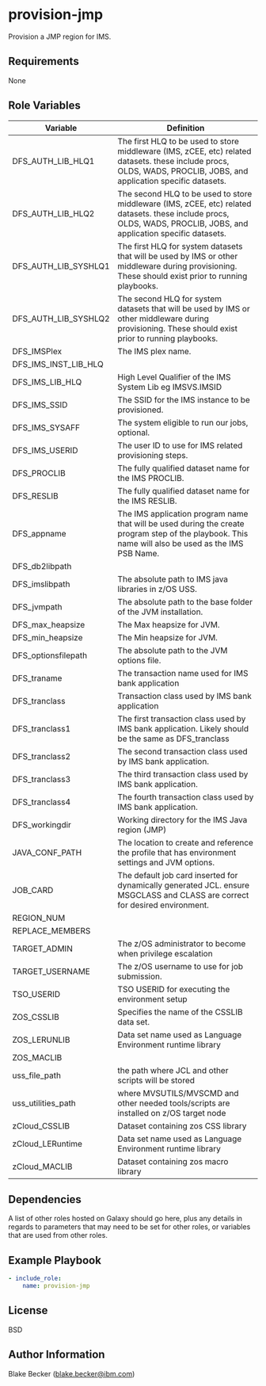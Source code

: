 provision-jmp
=========

Provision a JMP region for IMS.

Requirements
------------

None

Role Variables
--------------

| Variable                                           | Definition                                                                                                                                                          |
|----------------------------------------------------|---------------------------------------------------------------------------------------------------------------------------------------------------------------------|
| DFS_AUTH_LIB_HLQ1                                  | The first HLQ to be used to store middleware (IMS, zCEE, etc) related datasets. these include procs, OLDS, WADS, PROCLIB, JOBS, and application specific datasets.  |
| DFS_AUTH_LIB_HLQ2                                  | The second HLQ to be used to store middleware (IMS, zCEE, etc) related datasets. these include procs, OLDS, WADS, PROCLIB, JOBS, and application specific datasets. |
| DFS_AUTH_LIB_SYSHLQ1                               | The first HLQ for system datasets that will be used by IMS or other middleware during provisioning. These should exist prior to running playbooks.                  |
| DFS_AUTH_LIB_SYSHLQ2                               | The second HLQ for system datasets that will be used by IMS or other middleware during provisioning. These should exist prior to running playbooks.                 |
| DFS_IMSPlex                                        | The IMS plex name.                                                                                                                                                  |
| DFS_IMS_INST_LIB_HLQ                               |                                                                                                                                                                     |
| DFS_IMS_LIB_HLQ                                    | High Level Qualifier of the IMS System Lib eg IMSVS.IMSID                                                                                                           |
| DFS_IMS_SSID                                       | The SSID for the IMS instance to be provisioned.                                                                                                                    |
| DFS_IMS_SYSAFF                                     | The system eligible to run our jobs, optional.                                                                                                                      |
| DFS_IMS_USERID                                     | The user ID to use for IMS related provisioning steps.                                                                                                              |
| DFS_PROCLIB                                        | The fully qualified dataset name for the IMS PROCLIB.                                                                                                               |
| DFS_RESLIB                                         | The fully qualified dataset name for the IMS RESLIB.                                                                                                                |
| DFS_appname                                        | The IMS application program name that will be used during the create program step of the playbook. This name will also be used as the IMS PSB Name.                 |
| DFS_db2libpath                                     |                                                                                                                                                                     |
| DFS_imslibpath                                     | The absolute path to IMS java libraries in z/OS USS.                                                                                                                |
| DFS_jvmpath                                        | The absolute path to the base folder of the JVM installation.                                                                                                       |
| DFS_max_heapsize                                   | The Max heapsize for JVM.                                                                                                                                           |
| DFS_min_heapsize                                   | The Min heapsize for JVM.                                                                                                                                           |
| DFS_optionsfilepath                                | The absolute path to the JVM options file.                                                                                                                          |
| DFS_traname                                        | The transaction name used for IMS bank application                                                                                                                  |
| DFS_tranclass                                      | Transaction class used by IMS bank application                                                                                                                      |
| DFS_tranclass1                                     | The first transaction class used by IMS bank application. Likely should be the same as DFS_tranclass                                                                |
| DFS_tranclass2                                     | The second transaction class used by IMS bank application.                                                                                                          |
| DFS_tranclass3                                     | The third transaction class used by IMS bank application.                                                                                                           |
| DFS_tranclass4                                     | The fourth transaction class used by IMS bank application.                                                                                                          |
| DFS_workingdir                                     | Working directory for the IMS Java region (JMP)                                                                                                                     |
| JAVA_CONF_PATH                                     | The location to create and reference the profile that has environment settings and JVM options.                                                                     |
| JOB_CARD                                           | The default job card inserted for dynamically generated JCL. ensure MSGCLASS and CLASS are correct for desired environment.                                         |
| REGION_NUM                                         |                                                                                                                                                                     |
| REPLACE_MEMBERS                                    |                                                                                                                                                                     |
| TARGET_ADMIN                                       | The z/OS administrator to become when privilege escalation                                                                                                          |
| TARGET_USERNAME                                    | The z/OS username to use for job submission.                                                                                                                        |
| TSO_USERID                                         | TSO USERID for executing the environment setup                                                                                                                      |
| ZOS_CSSLIB                                         | Specifies the name of the CSSLIB data set.                                                                                                                          |
| ZOS_LERUNLIB                                       | Data set name used as Language Environment runtime library                                                                                                          |
| ZOS_MACLIB                                         |                                                                                                                                                                     |
| uss_file_path                                      | the path where JCL and other scripts will be stored                                                                                                                 |
| uss_utilities_path                                 | where MVSUTILS/MVSCMD and other needed tools/scripts are installed on z/OS target node                                                                              |
| zCloud_CSSLIB                                      | Dataset containing zos CSS library                                                                                                                                  |
| zCloud_LERuntime                                   | Data set name used as Language Environment runtime library                                                                                                          |
| zCloud_MACLIB                                      | Dataset containing zos macro library                                                                                                                                |

Dependencies
------------

A list of other roles hosted on Galaxy should go here, plus any details in regards to parameters that may need to be set for other roles, or variables that are used from other roles.

Example Playbook
----------------

```yaml
- include_role:
    name: provision-jmp
```

License
-------

BSD

Author Information
------------------

Blake Becker (blake.becker@ibm.com)